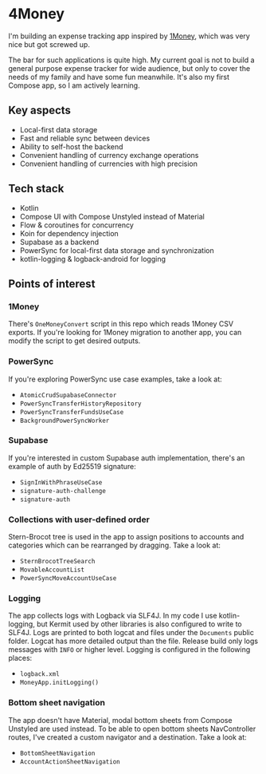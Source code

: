 # 4Money

I'm building an expense tracking app inspired by [1Money](https://play.google.com/store/apps/details?id=org.pixelrush.moneyiq), which was very nice but got screwed up. 

The bar for such applications is quite high. My current goal is not to build a general purpose expense tracker for wide audience, 
but only to cover the needs of my family and have some fun meanwhile. It's also my first Compose app, so I am actively learning.

## Key aspects
- Local-first data storage
- Fast and reliable sync between devices
- Ability to self-host the backend
- Convenient handling of currency exchange operations
- Convenient handling of currencies with high precision

## Tech stack
- Kotlin
- Compose UI with Compose Unstyled instead of Material
- Flow & coroutines for concurrency
- Koin for dependency injection
- Supabase as a backend
- PowerSync for local-first data storage and synchronization
- kotlin-logging & logback-android for logging

## Points of interest

### 1Money
There's `OneMoneyConvert` script in this repo which reads 1Money CSV exports.
If you're looking for 1Money migration to another app, you can modify the script to get desired outputs.

### PowerSync
If you're exploring PowerSync use case examples, take a look at:
- `AtomicCrudSupabaseConnector`
- `PowerSyncTransferHistoryRepository`
- `PowerSyncTransferFundsUseCase`
- `BackgroundPowerSyncWorker`

### Supabase
If you're interested in custom Supabase auth implementation, there's an example of auth by Ed25519 signature:
- `SignInWithPhraseUseCase`
- `signature-auth-challenge`
- `signature-auth`

### Collections with user-defined order
Stern-Brocot tree is used in the app to assign positions to accounts and categories which can be rearranged by dragging.
Take a look at:
- `SternBrocotTreeSearch`
- `MovableAccountList`
- `PowerSyncMoveAccountUseCase`

### Logging
The app collects logs with Logback via SLF4J.
In my code I use kotlin-logging, but Kermit used by other libraries is also configured to write to SLF4J.
Logs are printed to both logcat and files under the `Documents` public folder. 
Logcat has more detailed output than the file.
Release build only logs messages with `INFO` or higher level.
Logging is configured in the following places:
- `logback.xml`
- `MoneyApp.initLogging()`

### Bottom sheet navigation
The app doesn't have Material, modal bottom sheets from Compose Unstyled are used instead.
To be able to open bottom sheets NavController routes, I've created a custom navigator and a destination.
Take a look at:
- `BottomSheetNavigation`
- `AccountActionSheetNavigation`
